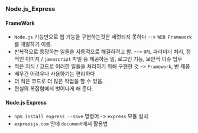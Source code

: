 ### Node.js_Express

#### FrameWork
- `Node.js` 기능만으로 웹 기능을 구현하는것은 세련되지 못하다 --> `WEB Framework`를 개발하기 이름.
- 반복적으로 등장하는 일들을 자동적으로 해결하려고 함. --> `URL` 파라미터 처리, 정적인 이미지 / `javascript` 파일 등 제공하는 일, 로그인 기능, 보안적 이슈 업무
- 적은 지식 / 코드로 이러한 일들을 처리하기 위해 구현한 것 -> `Framework`, 반 제품
- 배우긴 어려우나 사용하기는 편리하다
- 더 적은 코드로 더 많은 작업을 할 수 있음.
- 현실의 복잡함에서 벗어나게 해 준다.

#### Node.js Express
- `npm install express --save` 명령어 -> `express` 모듈 설치
- `expressjs.com` 안에 `document`에서 활용법 
